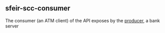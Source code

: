 
## sfeir-scc-consumer

The consumer (an ATM client) of the API exposes by the  [producer](../sfeir-scc-producer), a bank server
